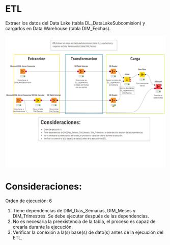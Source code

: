 # ETL

Extraer los datos del Data Lake (tabla DL_DataLakeSubcomision) y cargarlos en Data Warehouse (tabla DIM_Fechas).

![diagramafechas.png](https://github.com/Saren-Cased/lugar_Hechos/blob/0ece58e6b03e4cb9a6a7508401ac450dc5e12979/DataWareHouse/ETL/etl_dim_fechas/etl_dim_fechas.png)

# Consideraciones:
Orden de ejecución: 6
1. Tiene dependencias de DIM_Dias_Semanas, DIM_Meses y DIM_Trimestres. Se debe ejecutar después de las dependencias.
2. No es necesaria la preexistencia de la tabla, el proceso es capaz de crearla durante la ejecución.
3. Verificar la conexión a la(s) base(s) de dato(s) antes de la ejecución del ETL.
